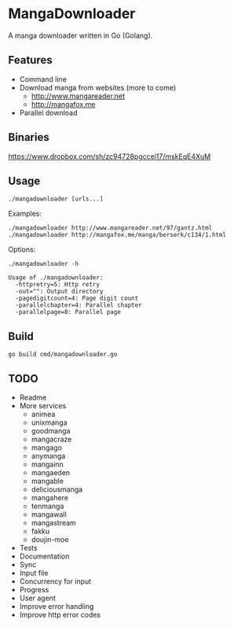 # MangaDownloader
A manga downloader written in Go (Golang).

## Features
- Command line
- Download manga from websites (more to come)
    - http://www.mangareader.net
    - http://mangafox.me
- Parallel download

## Binaries
https://www.dropbox.com/sh/zc94728pgccei17/mskEqE4XuM

## Usage
`./mangadownloader [urls...]`

Examples:

```
./mangadownloader http://www.mangareader.net/97/gantz.html
./mangadownloader http://mangafox.me/manga/berserk/c134/1.html
```

Options:

`./mangadownloader -h`

```
Usage of ./mangadownloader:
  -httpretry=5: Http retry
  -out="": Output directory
  -pagedigitcount=4: Page digit count
  -parallelchapter=4: Parallel chapter
  -parallelpage=8: Parallel page
```

## Build
`go build cmd/mangadownloader.go`

## TODO
- Readme
- More services
    - animea
    - unixmanga
    - goodmanga
    - mangacraze
    - mangago
    - anymanga
    - mangainn
    - mangaeden
    - mangable
    - deliciousmanga
    - mangahere
    - tenmanga
    - mangawall
    - mangastream
    - fakku
    - doujin-moe
- Tests
- Documentation
- Sync
- Input file
- Concurrency for input
- Progress
- User agent
- Improve error handling
- Improve http error codes